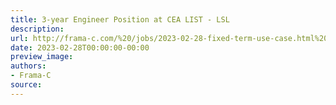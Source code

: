 ```yaml
---
title: 3-year Engineer Position at CEA LIST - LSL
description:
url: http://frama-c.com/%20/jobs/2023-02-28-fixed-term-use-case.html%20
date: 2023-02-28T00:00:00-00:00
preview_image:
authors:
- Frama-C
source:
---
```



